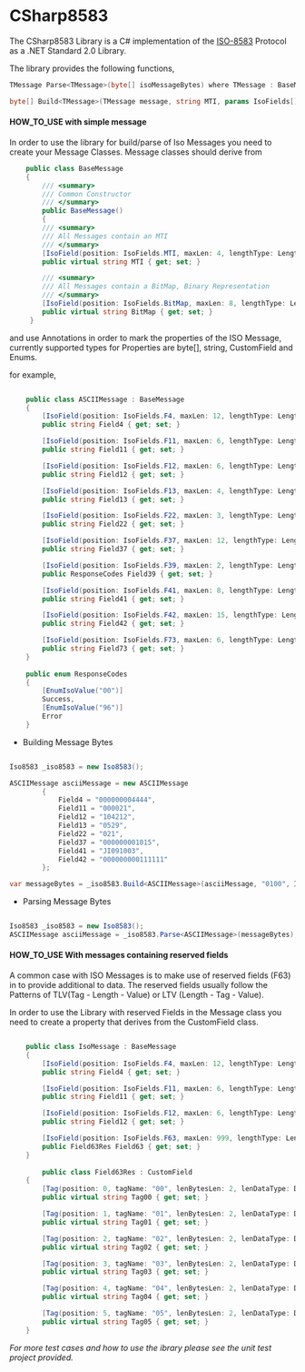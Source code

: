 # CSharp8583

The CSharp8583 Library is a C# implementation of the [ISO-8583](https://en.wikipedia.org/wiki/ISO_8583) Protocol as a .NET Standard 2.0 Library.

The library provides the following functions,

```csharp
TMessage Parse<TMessage>(byte[] isoMessageBytes) where TMessage : BaseMessage
```

```csharp
byte[] Build<TMessage>(TMessage message, string MTI, params IsoFields[] notIncludeFields) where TMessage : BaseMessage
```

#### HOW_TO_USE with simple message ####

In order to use the library for build/parse of Iso Messages you need to create your Message Classes. Message classes should derive from 
```csharp
    public class BaseMessage
    {
        /// <summary>
        /// Common Constructor
        /// </summary>
        public BaseMessage()
        {
        /// <summary>
        /// All Messages contain an MTI
        /// </summary>
        [IsoField(position: IsoFields.MTI, maxLen: 4, lengthType: LengthType.FIXED, contentType: ContentType.B, dataType: DataType.ASCII)]
        public virtual string MTI { get; set; }

        /// <summary>
        /// All Messages contain a BitMap, Binary Representation
        /// </summary>
        [IsoField(position: IsoFields.BitMap, maxLen: 8, lengthType: LengthType.FIXED, contentType: ContentType.B, dataType: DataType.HEX)]
        public virtual string BitMap { get; set; }
     }
```

and use Annotations in order to mark the properties of the ISO Message, currently supported types for Properties are byte[], string, CustomField and Enums.

for example,

```csharp

    public class ASCIIMessage : BaseMessage
    {
        [IsoField(position: IsoFields.F4, maxLen: 12, lengthType: LengthType.FIXED, contentType: ContentType.N)]
        public string Field4 { get; set; }

        [IsoField(position: IsoFields.F11, maxLen: 6, lengthType: LengthType.FIXED, contentType: ContentType.N)]
        public string Field11 { get; set; }

        [IsoField(position: IsoFields.F12, maxLen: 6, lengthType: LengthType.FIXED, contentType: ContentType.N)]
        public string Field12 { get; set; }

        [IsoField(position: IsoFields.F13, maxLen: 4, lengthType: LengthType.FIXED, contentType: ContentType.N)]
        public string Field13 { get; set; }

        [IsoField(position: IsoFields.F22, maxLen: 3, lengthType: LengthType.FIXED, contentType: ContentType.N)]
        public string Field22 { get; set; }

        [IsoField(position: IsoFields.F37, maxLen: 12, lengthType: LengthType.FIXED, contentType: ContentType.AN)]
        public string Field37 { get; set; }

        [IsoField(position: IsoFields.F39, maxLen: 2, lengthType: LengthType.FIXED, contentType: ContentType.AN)]
        public ResponseCodes Field39 { get; set; }

        [IsoField(position: IsoFields.F41, maxLen: 8, lengthType: LengthType.FIXED, contentType: ContentType.ANS)]
        public string Field41 { get; set; }

        [IsoField(position: IsoFields.F42, maxLen: 15, lengthType: LengthType.FIXED, contentType: ContentType.ANS)]
        public string Field42 { get; set; }

        [IsoField(position: IsoFields.F73, maxLen: 6, lengthType: LengthType.FIXED, contentType: ContentType.ANS)]
        public string Field73 { get; set; }
    }
    
    public enum ResponseCodes
    {
        [EnumIsoValue("00")]
        Success,
        [EnumIsoValue("96")]
        Error
    }

```

* Building Message Bytes

```csharp

Iso8583 _iso8583 = new Iso8583();

ASCIIMessage asciiMessage = new ASCIIMessage
        {
            Field4 = "000000004444",
            Field11 = "000021",
            Field12 = "104212",
            Field13 = "0529",
            Field22 = "021",
            Field37 = "000000001015",
            Field41 = "JI091003",
            Field42 = "000000000111111"
        };

var messageBytes = _iso8583.Build<ASCIIMessage>(asciiMessage, "0100", IsoFields.F39);

```

* Parsing Message Bytes

```csharp

Iso8583 _iso8583 = new Iso8583();
ASCIIMessage asciiMessage = _iso8583.Parse<ASCIIMessage>(messageBytes);

```

#### HOW_TO_USE With messages containing reserved fields ####

A common case with ISO Messages is to make use of reserved fields (F63) in to provide additional to data. The reserved fields usually follow the Patterns of TLV(Tag - Length - Value) or LTV (Length - Tag - Value).

In order to use the Library with reserved Fields in the Message class you need to create a property that derives from the CustomField class.

```csharp

    public class IsoMessage : BaseMessage
    {
        [IsoField(position: IsoFields.F4, maxLen: 12, lengthType: LengthType.FIXED, contentType: ContentType.N)]
        public string Field4 { get; set; }

        [IsoField(position: IsoFields.F11, maxLen: 6, lengthType: LengthType.FIXED, contentType: ContentType.N)]
        public string Field11 { get; set; }

        [IsoField(position: IsoFields.F12, maxLen: 6, lengthType: LengthType.FIXED, contentType: ContentType.N)]
        public string Field12 { get; set; }

        [IsoField(position: IsoFields.F63, maxLen: 999, lengthType: LengthType.LLLVAR, contentType: ContentType.ANS)]
        public Field63Res Field63 { get; set; }
    }
    
        public class Field63Res : CustomField
    {
        [Tag(position: 0, tagName: "00", lenBytesLen: 2, lenDataType: DataType.HEX, dataType: DataType.ASCII)]
        public virtual string Tag00 { get; set; }

        [Tag(position: 1, tagName: "01", lenBytesLen: 2, lenDataType: DataType.HEX, dataType: DataType.ASCII)]
        public virtual string Tag01 { get; set; }

        [Tag(position: 2, tagName: "02", lenBytesLen: 2, lenDataType: DataType.HEX, dataType: DataType.ASCII)]
        public virtual string Tag02 { get; set; }

        [Tag(position: 3, tagName: "03", lenBytesLen: 2, lenDataType: DataType.HEX, dataType: DataType.ASCII)]
        public virtual string Tag03 { get; set; }

        [Tag(position: 4, tagName: "04", lenBytesLen: 2, lenDataType: DataType.HEX, dataType: DataType.ASCII)]
        public virtual string Tag04 { get; set; }

        [Tag(position: 5, tagName: "05", lenBytesLen: 2, lenDataType: DataType.HEX, dataType: DataType.ASCII)]
        public virtual string Tag05 { get; set; }
    }

```

_For more test cases and how to use the ibrary please see the unit test project provided._
